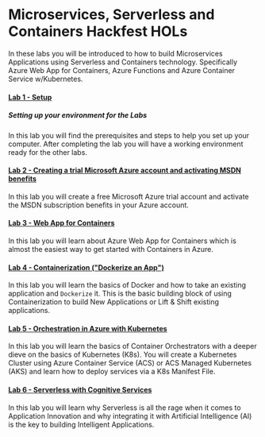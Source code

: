 ﻿# Microservices, Serverless and Containers Hackfest HOLs

In these labs you will be introduced to how to build Microservices Applications using Serverless and Containers technology. Specifically Azure Web App for Containers, Azure Functions and Azure Container Service w/Kubernetes.

#### [Lab 1 - Setup](01_Setup)
##### Setting up your environment for the Labs

In this lab you will find the prerequisites and steps to help you set up your computer. After completing the lab you will have a working environment ready for the other labs.

#### [Lab 2 - Creating a trial Microsoft Azure account and activating MSDN benefits](02_CreatingAzureAccount)

In this lab you will create a free Microsoft Azure trial account and activate the MSDN subscription benefits in your Azure account.

#### [Lab 3 - Web App for Containers](03_WebAppContainers)

In this lab you will learn about Azure Web App for Containers which is almost the easiest way to get started with Containers in Azure.

#### [Lab 4 - Containerization ("Dockerize an App")](04_Docker)

In this lab you will learn the basics of Docker and how to take an existing application and ``Dockerize`` it. This is the basic building block of using Containerization to build New Applications or Lift & Shift existing applications.

#### [Lab 5 - Orchestration in Azure with Kubernetes](05_Orchestrator)

In this lab you will learn the basics of Container Orchestrators with a deeper dieve on the basics of Kubernetes (K8s). You will create a Kubernetes Cluster using Azure Container Service (ACS) or ACS Managed Kubernetes (AKS) and learn how to deploy services via a K8s Manifest File.

#### [Lab 6 - Serverless with Cognitive Services](06_Serverless)

In this lab you will learn why Serverless is all the rage when it comes to Application Innovation and why integrating it with Artificial Intelligence (AI) is the key to building Intelligent Applications.
